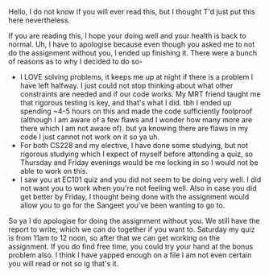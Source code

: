 Hello, I do not know if you will ever read this, but I thought T'd just put this here nevertheless.

If you are reading this, I hope your doing well and your health is back to normal. Uh, I have to apologise because even though you asked me to not do the assignment without you, I ended up finishing it. There were a bunch of reasons as to why I decided to do so-
- I LOVE solving problems, it keeps me up at night if there is a problem I have left halfway. I just could not stop thinking about what other constraints are needed and if our code works. My MRT friend taught me that rigorous testing is key, and that's  what I did. tbh I ended up spending ~4-5 hours on this and made the code sufficiently foolproof (although I am aware of a few flaws and I wonder how many more are there which I am not aware of). but ya knowing there are flaws in my code I just cannot not work on it so ya uh.
- For both CS228 and my elective, I have done some studying, but not rigorous studying which I expect of myself before attending a quiz, so Thursday and Friday evenings would be me locking in so I would not be able to work on this.
- I saw you at EC101 quiz and you did not seem to be doing very well. I did not want you to work when you're not feeling well. Also in case you did get better by Friday, I thought being done with the assignment would allow you to go for the Sangeet you've been wanting to go to.

So ya I do apologise for doing the assignment without you. We still have the report to write, which we can do together if you want to. Saturday my quiz is from 11am to 12 noon, so after that we can get working on the assignment. If you do find free time, you could try your hand at the bonus problem also.
I think I have yapped enough on a file I am not even certain you will read or not so ig that's it.
